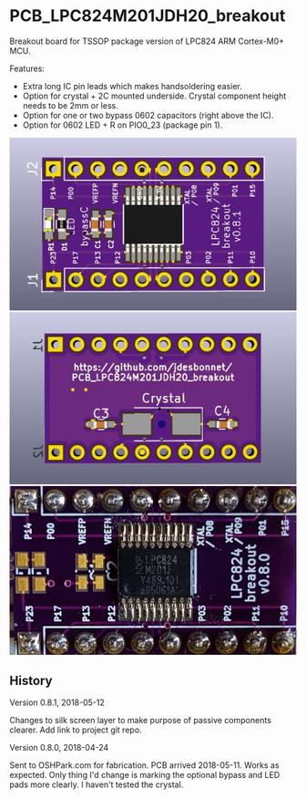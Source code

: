 # PCB_LPC824M201JDH20_breakout

Breakout board for TSSOP package version of LPC824 ARM Cortex-M0+ MCU. 

Features:

 * Extra long IC pin leads which makes handsoldering easier.
 * Option for crystal + 2C mounted underside. Crystal component height needs to be 2mm or less.
 * Option for one or two bypass 0602 capacitors (right above the IC).
 * Option for 0602 LED + R on PIO0_23 (package pin 1).
 
![3D render front](./PCB_LPC824M201JDH20_front.jpg)
![3D render back](./PCB_LPC824M201JDH20_back.jpg)
![photo front](./PCB_LPC824M201JDH20_photo_front.jpg)



## History

Version 0.8.1, 2018-05-12

Changes to silk screen layer to make purpose of passive components clearer. 
Add link to project git repo.

Version 0.8.0, 2018-04-24

Sent to OSHPark.com for fabrication. PCB arrived 2018-05-11. Works as expected. Only thing I'd change is 
marking the optional bypass and LED pads more clearly. I haven't tested the crystal.

